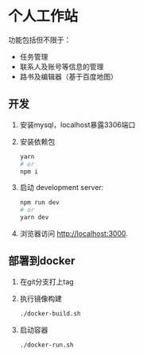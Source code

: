 # 个人工作站

功能包括但不限于：
* 任务管理
* 联系人及账号等信息的管理
* 路书及编辑器（基于百度地图）

## 开发

1. 安装mysql，localhost暴露3306端口

2. 安装依赖包
    ```bash
    yarn
    # or
    npm i
    ```

3. 启动 development server:

    ```bash
    npm run dev
    # or
    yarn dev
    ```

4. 浏览器访问 [http://localhost:3000](http://localhost:3000).


## 部署到docker

1. 在git分支打上tag
2. 执行镜像构建
    ```bash
    ./docker-build.sh
    ```

3. 启动容器
    ```bash
    ./docker-run.sh
    ```
